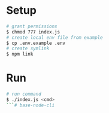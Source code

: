 # Setup

```bash
# grant permissions
$ chmod 777 index.js
# create local env file from example
$ cp .env.example .env
# create symlink
$ npm link
```

# Run

````bash
# run command
$ ./index.js <cmd>
```# base-node-cli
````
